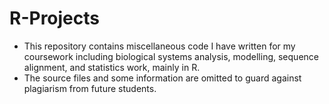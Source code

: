 # R-Projects

- This repository contains miscellaneous code I have written for my coursework including biological systems analysis, modelling, sequence alignment, and statistics work, mainly in R.
- The source files and some information are omitted to guard against plagiarism from future students.
